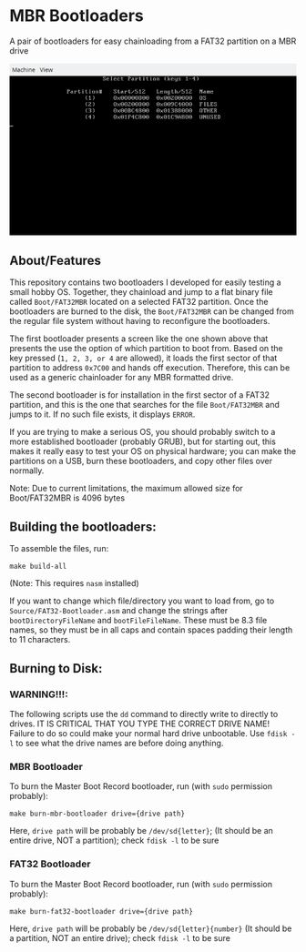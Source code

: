 # MBR Bootloaders

A pair of bootloaders for easy chainloading from a FAT32 partition on a MBR drive

!["Example of Stage 1 Bootloader"](ExamplePhotos/example1.png)

## About/Features

This repository contains two bootloaders I developed for easily testing a small hobby OS. Together, they chainload and jump to a flat binary file called `Boot/FAT32MBR` located on a selected FAT32 partition.  Once the bootloaders are burned to the disk, the `Boot/FAT32MBR` can be changed from the regular file system without having to reconfigure the bootloaders.

The first bootloader presents a screen like the one shown above that presents the use the option of which partition to boot from. Based on the key pressed (`1, 2, 3, or 4` are allowed), it loads the first sector of that partition to address `0x7C00` and hands off execution. Therefore, this can be used as a generic chainloader for any MBR formatted drive.

The second bootloader is for installation in the first sector of a FAT32 partition, and this is the one that searches for the file `Boot/FAT32MBR` and jumps to it. If no such file exists, it displays `ERROR`.

If you are trying to make a serious OS, you should probably switch to a more established bootloader (probably GRUB), but for starting out, this makes it really easy to test your OS on physical hardware; you can make the partitions on a USB, burn these bootloaders, and copy other files over normally.

Note: Due to current limitations, the maximum allowed size for Boot/FAT32MBR is 4096 bytes

## Building the bootloaders:

To assemble the files, run:
```
make build-all
```
(Note: This requires `nasm` installed)

If you want to change which file/directory you want to load from, go to `Source/FAT32-Bootloader.asm` and change the strings after `bootDirectoryFileName` and `bootFileFileName`. These must be 8.3 file names, so they must be in all caps and contain spaces padding their length to 11 characters.

## Burning to Disk:

### WARNING!!!:
The following scripts use the `dd` command to directly write to directly to drives. IT IS CRITICAL THAT YOU TYPE THE CORRECT DRIVE NAME! Failure to do so could make your normal hard drive unbootable. Use `fdisk -l` to see what the drive names are before doing anything.

### MBR Bootloader

To burn the Master Boot Record bootloader, run (with `sudo` permission probably):
```
make burn-mbr-bootloader drive={drive path}
```
Here, `drive path` will be probably be `/dev/sd{letter}`; (It should be an entire drive, NOT a partition); check `fdisk -l` to be sure

### FAT32 Bootloader

To burn the Master Boot Record bootloader, run (with `sudo` permission probably):
```
make burn-fat32-bootloader drive={drive path}
```
Here, `drive path` will be probably be `/dev/sd{letter}{number}` (It should be a partition, NOT an entire drive); check `fdisk -l` to be sure

